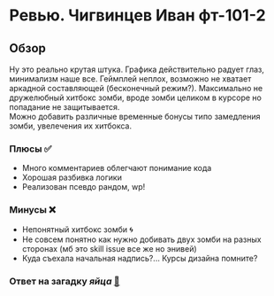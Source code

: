 # Ревью. Чигвинцев Иван фт-101-2

## **Обзор** 
Ну это реально крутая штука. Графика действительно радует глаз, минимализм наше все. Геймплей неплох, возможно не хватает аркадной составляющей (бесконечный режим?). Максимально не дружелюбный хитбокс зомби, вроде зомби целиком в курсоре но попадание не защитывается.\
Можно добавить различные временные бонусы типо замедления зомби, увелечения их хитбокса.

### **Плюсы** ✅  
- Много комментариев облегчают понимание кода
- Хорошая разбивка логики
- Реализован псевдо рандом, wp!


### **Минусы** ❌  
- Непонятный хитбокс зомби 🌀  
- Не совсем понятно как нужно добивать двух зомби на разных сторонах (мб это skill issue все же но энивей)
- Куда съехала начальная надпись?... Курсы дизайна помните?    



### Ответ на загадку *яйца* [🥚](https://t.me/bitshow52)    